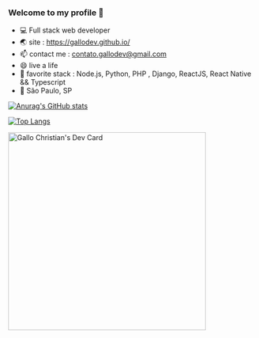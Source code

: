 ### Welcome to my profile 👋
- :computer: Full stack web developer
- 🌏 site : https://gallodev.github.io/
- 📫 contact me : contato.gallodev@gmail.com
- 😄 live a life
- :tophat: favorite stack :  Node.js, Python, PHP , Django, ReactJS, React Native && Typescript
- :round_pushpin: São Paulo, SP 

[![Anurag's GitHub stats](https://github-readme-stats.vercel.app/api?username=gallodev&show_icons=true&theme=github_dark)](https://github.com/anuraghazra/github-readme-stats)


[![Top Langs](https://github-readme-stats.vercel.app/api/top-langs/?username=gallodev&theme=github_dark&langs_count=8)](https://github.com/anuraghazra/github-readme-stats)

<a href="https://app.daily.dev/gallodev"><img src="https://api.daily.dev/devcards/fcd715ec21e146a8b271bdc3521c7b1c.png?r=ify" width="400" alt="Gallo Christian's Dev Card"/></a>
